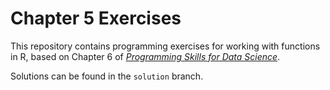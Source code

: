 # Chapter 5 Exercises

This repository contains programming exercises for working with functions in R, 
based on Chapter 6 of [_Programming Skills for Data Science_](https://programming-for-data-science.github.io/).
 
Solutions can be found in the `solution` branch.
